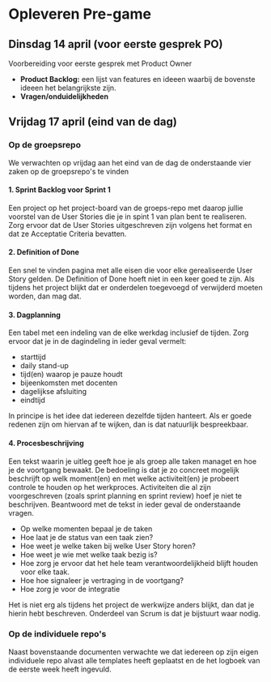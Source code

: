 # Opleveren Pre-game

## Dinsdag 14 april (voor eerste gesprek PO)

Voorbereiding voor eerste gesprek met Product Owner

- **Product Backlog:** een lijst van features en ideeen waarbij de bovenste ideeen het belangrijkste zijn.
- **Vragen/onduidelijkheden**

## Vrijdag 17 april (eind van de dag)

### Op de groepsrepo

We verwachten op vrijdag aan het eind van de dag de onderstaande vier zaken op de groepsrepo's te vinden

#### 1. Sprint Backlog voor Sprint 1

Een project op het project-board van de groeps-repo met daarop jullie voorstel van de User Stories die je in spint 1 van plan bent te realiseren.
Zorg ervoor dat de User Stories uitgeschreven zijn volgens het format en dat ze Acceptatie Criteria bevatten.

#### 2. Definition of Done

Een snel te vinden pagina met alle eisen die voor elke gerealiseerde User Story gelden. De Definition of Done hoeft niet in een keer goed te zijn. Als tijdens het project blijkt dat er onderdelen toegevoegd of verwijderd moeten worden, dan mag dat.

#### 3. Dagplanning

Een tabel met een indeling van de elke werkdag inclusief de tijden. Zorg ervoor dat je in de dagindeling in ieder geval vermelt:

- starttijd
- daily stand-up
- tijd(en) waarop je pauze houdt
- bijeenkomsten met docenten
- dagelijkse afsluiting
- eindtijd

In principe is het idee dat iedereen dezelfde tijden hanteert. Als er goede redenen zijn om hiervan af te wijken, dan is dat natuurlijk bespreekbaar.

#### 4. Procesbeschrijving

Een tekst waarin je uitleg geeft hoe je als groep alle taken managet en hoe je de voortgang bewaakt. De bedoeling is dat je zo concreet mogelijk beschrijft op welk moment(en) en met welke activiteit(en) je probeert controle te houden op het werkproces. Activiteiten die al zijn voorgeschreven (zoals sprint planning en sprint review) hoef je niet te beschrijven. Beantwoord met de tekst in ieder geval de onderstaande vragen.

- Op welke momenten bepaal je de taken
- Hoe laat je de status van een taak zien?
- Hoe weet je welke taken bij welke User Story horen?
- Hoe weet je wie met welke taak bezig is?
- Hoe zorg je ervoor dat het hele team verantwoordelijkheid blijft houden voor elke taak.
- Hoe hoe signaleer je vertraging in de voortgang?
- Hoe zorg je voor de integratie

Het is niet erg als tijdens het project de werkwijze anders blijkt, dan dat je hierin hebt beschreven. Onderdeel van Scrum is dat je bijstuurt waar nodig.

### Op de individuele repo's

Naast bovenstaande documenten verwachte we dat iedereen op zijn eigen individuele repo alvast alle templates heeft geplaatst en de het logboek van de eerste week heeft ingevuld.
